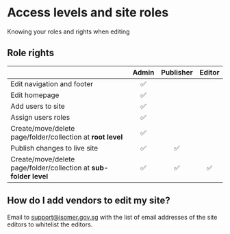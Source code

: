 # Access levels and site roles

Knowing your roles and rights when editing

## Role rights

|                                                                                | Admin | Publisher | Editor |
| ------------------------------------------------------------------------------ | :---: | :-------: | :----: |
| Edit navigation and footer                                                     |  ✅   |           |        |
| Edit homepage                                                                  |  ✅   |           |        |
| Add users to site                                                              |  ✅   |           |        |
| Assign users roles                                                             |  ✅   |           |        |
| Create/move/delete page/folder/collection at <strong>root level</strong>       |  ✅   |           |        |
| Publish changes to live site                                                   |  ✅   |    ✅     |        |
| Create/move/delete page/folder/collection at <strong>sub-folder level</strong> |  ✅   |    ✅     |   ✅   |

## How do I add vendors to edit my site?

Email to [support@isomer.gov.sg](mailto:support@isomer.gov.sg) with the list of email addresses of the site editors to whitelist the editors.
